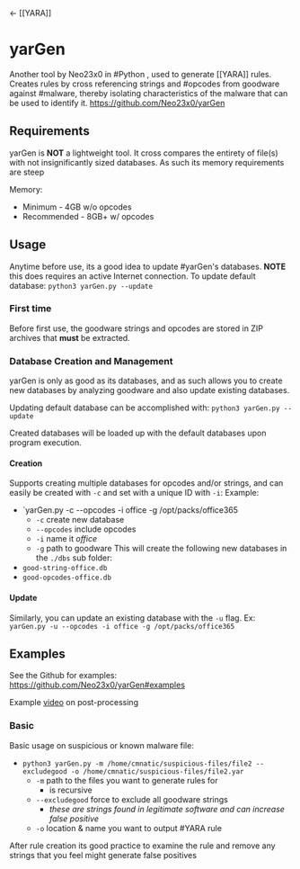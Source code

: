 <- [[YARA]]
# yarGen
Another tool by Neo23x0 in #Python , used to generate [[YARA]] rules. 
Creates rules by cross referencing strings and #opcodes from goodware against #malware, thereby isolating characteristics of the malware that can be used to identify it. 
https://github.com/Neo23x0/yarGen

## Requirements
yarGen is **NOT** a lightweight tool. It cross compares the entirety of  file(s) with not insignificantly sized databases. As such its memory requirements are steep

Memory:
- Minimum - 4GB w/o opcodes
- Recommended - 8GB+ w/ opcodes

## Usage
Anytime before use, its a good idea to update #yarGen's databases. 
**NOTE** this does requires an active Internet connection.
To update default database: `python3 yarGen.py --update`


### First time 
Before first use, the goodware strings and opcodes are stored in ZIP archives that **must** be extracted. 

### Database Creation and Management
yarGen is only as good as its databases, and as such allows you to create new databases by analyzing goodware and also update existing databases. 

Updating default database can be accomplished with: `python3 yarGen.py --update`

Created databases will be loaded up with the default databases upon program execution.  

#### Creation
Supports creating multiple databases for opcodes and/or strings, and can easily be created with `-c` and set with a unique ID with `-i`:
Example:
- `yarGen.py -c --opcodes -i office -g /opt/packs/office365
	- `-c` create new database
	- `--opcodes` include opcodes
	- `-i` name it *office*
	- `-g` path to goodware
This will create the following new databases in the `./dbs` sub folder:
- `good-string-office.db`
- `good-opcodes-office.db`

#### Update
Similarly, you can update an existing database with the `-u` flag.
Ex: `yarGen.py -u --opcodes -i office -g /opt/packs/office365`

## Examples
See the Github for examples: https://github.com/Neo23x0/yarGen#examples

Example [video](https://medium.com/@cyb3rops/how-to-post-process-yara-rules-generated-by-yargen-121d29322282) on post-processing 
### Basic
Basic usage on suspicious or known malware file:
 - `python3 yarGen.py -m /home/cmnatic/suspicious-files/file2 --excludegood -o /home/cmnatic/suspicious-files/file2.yar`
	 - `-m` path to the files you want to generate rules for
		 - is recursive
	 - `--excludegood` force to exclude all goodware strings 
		 - *these are strings found in legitimate software and can increase false positive*
	 - `-o` location & name you want to output #YARA rule

After rule creation its good practice to examine the rule and remove any strings that you feel might generate false positives